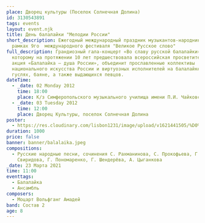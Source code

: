 ```yaml
---
place: Дворец культуры (Поселок Солнечная Долина)
id: 3130543891
tags: events
layout: event.njk
title: День балалайки "Мелодии России"
short_description: Ежегодный международный праздник музыкантов-народников. В
  рамках 9го  международного фестиваля "Великое Русское слово"
full_description: Грандиозный гала-концерт «Во славу русской балалайки»,
  которому на протяжении 10 лет предшествовала всероссийская просветительская
  акция «Балалайка — душа России», объединит прославленные коллективы
  национального искусства России и виртуозных исполнителей на балалайке, домре,
  гуслях, баяне, а также выдающихся певцов.
dateTime:
  - _date: 02 Monday 2012
    time: 18:00
    place: К/з Симферопольского музыкального училища имени П.И. Чайковского
  - _date: 03 Tuesday 2012
    time: 12:00
    place: Дворец Культуры, поселок Солнечная Долина
poster:
  - https://res.cloudinary.com/lisbon1231/image/upload/v1621441505/%D0%B0%D1%84%D0%B8%D1%88%D0%B02015_i5ullc.jpg
duration: 1000
price: false
banner: banner/balalaika.jpeg
compositions:
  - Русские народные песни, сочинения С. Рахманинова, С. Прокофьева, Г.
    Свиридова, Г. Пономаренко, Г. Шендерёва, А. Цыганкова
_date: 23 Марта 2021
time: 11:00
eventtags:
  - Балалайка
  - Ансамбль
composers:
  - Моцарт Вольфганг Амадей
band: Состав 2
age: 8
---
```

